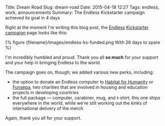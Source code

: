 Title: Dream Road
Slug: dream-road
Date: 2015-04-18 12:27
Tags: endless, work, announcements
Summary: The Endless Kickstarter campaign achieved its goal in 4 days

Right at the moment I'm writing this blog post, the
[Endless](https://endlessm.com) [Kickstarter campaign][endless-ks] page
looks like this:

{% figure {filename}/images/endless-ks-funded.png With 26 days to spare %}

I'm incredibly humbled and proud. Thank you all **so much** for your support
and your help in bringing Endless to the world.

The campaign goes on, though; we added various new perks, including:

  * the option to donate an Endless computer to [Habitat for Humanity][h4h]
  or [Funsepa][funsepa], two charities that are involved in housing and
  education projects in developing countries
  * the full package — computer, carabiner, mug, and t-shirt; this one ships
  everywhere in the world, while we're still working out the kinks of
  international delivery of the merch

Again, thank you all for your support.

[endless-ks]: https://www.kickstarter.com/projects/1381437927/endless-computers
[h4h]: http://www.habitat.org/
[funsepa]: http://funsepa.org/site/

